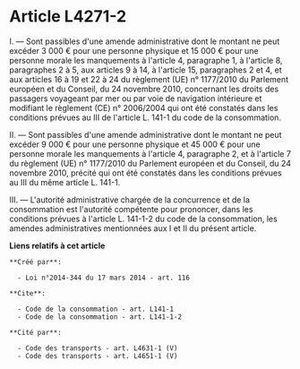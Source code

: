 # Article L4271-2

I. ― Sont passibles d'une amende administrative dont le montant ne peut excéder 3 000 € pour une personne physique et 15 000
€ pour une personne morale les manquements à l'article 4, paragraphe 1, à l'article 8, paragraphes 2 à 5, aux articles 9 à
14, à l'article 15, paragraphes 2 et 4, et aux articles 16 à 19 et 22 à 24 du règlement (UE) n° 1177/2010 du Parlement
européen et du Conseil, du 24 novembre 2010, concernant les droits des passagers voyageant par mer ou par voie de navigation
intérieure et modifiant le règlement (CE) n° 2006/2004 qui ont été constatés dans les conditions prévues au III de l'article
L. 141-1 du code de la consommation. 

II. ― Sont passibles d'une amende administrative dont le montant ne peut excéder 9 000 € pour une personne physique et 45 000
€ pour une personne morale les manquements à l'article 4, paragraphe 2, et à l'article 7 du règlement (UE) n° 1177/2010 du
Parlement européen et du Conseil, du 24 novembre 2010, précité qui ont été constatés dans les conditions prévues au III du
même article L. 141-1. 

III. ― L'autorité administrative chargée de la concurrence et de la consommation est l'autorité compétente pour prononcer,
dans les conditions prévues à l'article L. 141-1-2 du code de la consommation, les amendes administratives mentionnées aux I
et II du présent article.

**Liens relatifs à cet article**

	**Créé par**:

	  - Loi n°2014-344 du 17 mars 2014 - art. 116

	**Cite**:

	  - Code de la consommation - art. L141-1
	  - Code de la consommation - art. L141-1-2

	**Cité par**:

	  - Code des transports - art. L4631-1 (V)
	  - Code des transports - art. L4651-1 (V)
